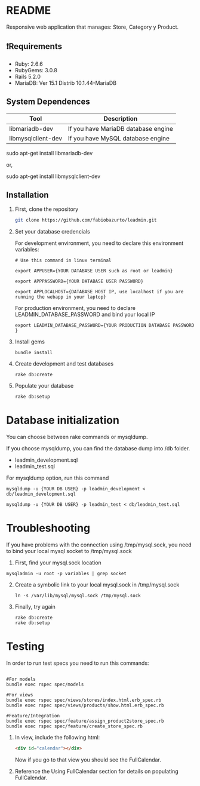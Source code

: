 # README

Responsive web application that manages: Store, Category y Product.

## ❗️Requirements

* Ruby: 2.6.6
* RubyGems: 3.0.8
* Rails 5.2.0
* MariaDB:  Ver 15.1 Distrib 10.1.44-MariaDB

## System Dependences

Tool                  | Description
--------------------- | -----------
libmariadb-dev        | If you have MariaDB database engine
libmysqlclient-dev    | If you have MySQL database engine

sudo apt-get install libmariadb-dev

or,

sudo apt-get install libmysqlclient-dev

## Installation

1. First, clone the repository
    ```bash
    git clone https://github.com/fabiobazurto/leadmin.git
    ```
2. Set your database credencials
   
   For development environment, you need to declare this environment variables:  
   ```
   # Use this command in linux terminal

   export APPUSER={YOUR DATABASE USER such as root or leadmin}

   export APPPASSWORD={YOUR DATABASE USER PASSWORD}

   export APPLOCALHOST={DATABASE HOST IP, use localhost if you are running the webapp in your laptop}
   ```
   For production environment, you need to declare LEADMIN_DATABASE_PASSWORD and bind your local IP
   ```
   export LEADMIN_DATABASE_PASSWORD={YOUR PRODUCTION DATABASE PASSWORD }
   ```

3. Install gems
    ```
    bundle install
    ```
    
4. Create development and test databases
    ```
    rake db:create
    ```
    
5. Populate your database
    ```
    rake db:setup
    ```
# Database initialization

You can choose between rake commands or mysqldump.

If you choose mysqldump, you can find the database dump into /db folder.

* leadmin_development.sql
* leadmin_test.sql

For mysqldump option, run this command
```
mysqldump -u {YOUR DB USER} -p leadmin_development < db/leadmin_development.sql

mysqldump -u {YOUR DB USER} -p leadmin_test < db/leadmin_test.sql
```

# Troubleshooting

If you have problems with the connection using /tmp/mysql.sock, you need to bind your local mysql socket to /tmp/mysql.sock

1. First, find your mysql.sock location
  ```
  mysqladmin -u root -p variables | grep socket
  ```

2. Create a symbolic link to your local mysql.sock in /tmp/mysql.sock
    ```
    ln -s /var/lib/mysql/mysql.sock /tmp/mysql.sock
    ```

3. Finally, try again
    ```
    rake db:create
    rake db:setup
    ```

# Testing

In order to run test specs you need to run this commands:

```

#For models
bundle exec rspec spec/models

#For views
bundle exec rspec spec/views/stores/index.html.erb_spec.rb
bundle exec rspec spec/views/products/show.html.erb_spec.rb

#Feature/Integration
bundle exec rspec spec/feature/assign_product2store_spec.rb
bundle exec rspec spec/feature/create_store_spec.rb

```


1. In view, include the following html:
    ```html
    <div id="calendar"></div>
    ```
    Now if you go to that view you should see the FullCalendar.

1. Reference the Using FullCalendar section for details on populating FullCalendar.
